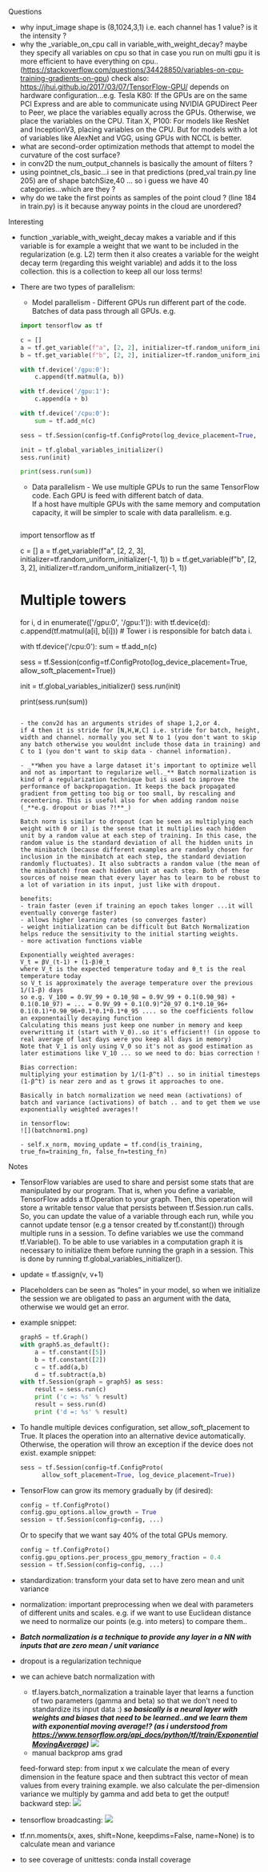 Questions

- why input_image shape is (8,1024,3,1) i.e. each channel has 1 value? is it the intensity ?
- why the _variable_on_cpu call in variable_with_weight_decay? maybe they specify all variables on cpu so that in case you run on multi gpu it is more efficient to have everything on cpu..(https://stackoverflow.com/questions/34428850/variables-on-cpu-training-gradients-on-gpu)
  check also: https://jhui.github.io/2017/03/07/TensorFlow-GPU/
  depends on hardware configuration...e.g. Tesla K80: If the GPUs are on the same PCI Express and are able to communicate using NVIDIA GPUDirect Peer to Peer, we place the variables equally across the GPUs. Otherwise, we place the variables on the CPU. Titan X, P100: For models like ResNet and InceptionV3, placing variables on the CPU. But for models with a lot of variables like AlexNet and VGG, using GPUs with NCCL is better.
- what are second-order optimization methods that attempt to model the curvature of the cost surface?
- in conv2D the num_output_channels is basically the amount of filters ?
- using pointnet_cls_basic...i see in that predictions (pred_val train.py line 205) are of shape batchSize,40 ... so i guess we have 40 categories...which are they ?
- why do we take the first points as samples of the point cloud ? (line 184 in train.py) is it because anyway points in the cloud are unordered?

Interesting

- function _variable_with_weight_decay makes a variable and if this variable is for example a weight that we want to be included in the regularization (e.g. L2) term then it also creates a variable for the weight decay term (regarding this weight variable) and adds it to the loss collection. this is a collection to keep all our loss terms!

- There are two types of parallelism:
    - Model parallelism - Different GPUs run different part of the code. Batches of data pass through all GPUs.
    e.g.
    ```python
    import tensorflow as tf
    
    c = []
    a = tf.get_variable(f"a", [2, 2], initializer=tf.random_uniform_initializer(-1, 1))
    b = tf.get_variable(f"b", [2, 2], initializer=tf.random_uniform_initializer(-1, 1))
    
    with tf.device('/gpu:0'):
        c.append(tf.matmul(a, b))
    
    with tf.device('/gpu:1'):
        c.append(a + b)
    
    with tf.device('/cpu:0'):
        sum = tf.add_n(c)
    
    sess = tf.Session(config=tf.ConfigProto(log_device_placement=True, allow_soft_placement=True))
    
    init = tf.global_variables_initializer()
    sess.run(init)
    
    print(sess.run(sum))
    ```
    
    - Data parallelism - We use multiple GPUs to run the same TensorFlow code. Each GPU is feed with different batch of data.
      <br>
      If a host have multiple GPUs with the same memory and computation capacity, it will be simpler to scale with data parallelism.
      e.g.
      ```python
     import tensorflow as tf
    
    c = []
    a = tf.get_variable(f"a", [2, 2, 3], initializer=tf.random_uniform_initializer(-1, 1))
    b = tf.get_variable(f"b", [2, 3, 2], initializer=tf.random_uniform_initializer(-1, 1))
    
    # Multiple towers
    for i, d in enumerate(['/gpu:0', '/gpu:1']):
    with tf.device(d):
        c.append(tf.matmul(a[i], b[i]))   # Tower i is responsible for batch data i.
    
    with tf.device('/cpu:0'):
    sum = tf.add_n(c)
    
    sess = tf.Session(config=tf.ConfigProto(log_device_placement=True, allow_soft_placement=True))
    
    init = tf.global_variables_initializer()
    sess.run(init)
    
    print(sess.run(sum))
    ```
  
  - the conv2d has an arguments strides of shape 1,2,or 4.
  if 4 then it is stride for [N,H,W,C] i.e. stride for batch, height, width and channel. normally you set N to 1 (you don't want to skip any batch otherwise you wouldnt include those data in training) and C to 1 (you don't want to skip data - channel information).
  
  - _**When you have a large dataset it's important to optimize well and not as important to regularize well._** Batch normalization is kind of a regularization technique but is used to improve the performance of backpropagation. It keeps the back propagated gradient from getting too big or too small, by rescaling and recentering. This is useful also for when adding random noise (_**e.g. dropout or bias ?!**_)
  
  Batch norm is similar to dropout (can be seen as multiplying each weight with 0 or 1) is the sense that it multiplies each hidden unit by a random value at each step of training. In this case, the random value is the standard deviation of all the hidden units in the minibatch (because different examples are randomly chosen for inclusion in the minibatch at each step, the standard deviation randomly fluctuates). It also subtracts a random value (the mean of the minibatch) from each hidden unit at each step. Both of these sources of noise mean that every layer has to learn to be robust to a lot of variation in its input, just like with dropout.
  
  benefits:
    - train faster (even if training an epoch takes longer ...it will eventually converge faster)
    - allows higher learning rates (so converges faster)
    - weight initialization can be difficult but Batch Normalization helps reduce the sensitivity to the initial starting weights.
    - more activation functions viable
  
  Exponentially weighted averages:
  V_t = βV_(t-1) + (1-β)θ_t
  where V_t is the expected temperature today and θ_t is the real temperature today
  so V_t is approximately the average temperature over the previous 1/(1-β) days
  so e.g. V_100 = 0.9V_99 + 0.1θ_98 = 0.9V_99 + 0.1(0.9θ_98) + 0.1(0.1θ_97) = ... = 0.9V_99 + 0.1(0.9)^2θ_97 0.1*0.1θ_96+ 0.1(0.1)*0.9θ_96+0.1*0.1*0.1*θ_95 .... so the coefficients follow an exponentailly decaying function  
  Calculating this means just keep one number in memory and keep overwritting it (start with V_0)..so it's efficient!! (in oppose to real average of last days were you keep all days in memory)
  Note that V_1 is only using V_0 so it's not as good estimation as later estimations like V_10 ... so we need to do: bias correction !
  
  Bias correction:
  multiplying your estimation by 1/(1-β^t) .. so in initial timesteps (1-β^t) is near zero and as t grows it approaches to one.
  
  Basically in batch normalization we need mean (activations) of batch and variance (activations) of batch .. and to get them we use exponentially weighted averages!!
  
  in tensorflow:
  ![](batchnorm1.png)
  
  - self.x_norm, moving_update = tf.cond(is_training, true_fn=training_fn, false_fn=testing_fn)
  
Notes

- TensorFlow variables are used to share and persist some stats that are manipulated by our program. That is, when you define a variable, TensorFlow adds a tf.Operation to your graph. Then, this operation will store a writable tensor value that persists between tf.Session.run calls. So, you can update the value of a variable through each run, while you cannot update tensor (e.g a tensor created by tf.constant()) through multiple runs in a session.
To define variables we use the command tf.Variable(). To be able to use variables in a computation graph it is necessary to initialize them before running the graph in a session. This is done by running tf.global_variables_initializer().

- update = tf.assign(v, v+1)

- Placeholders can be seen as “holes” in your model, so when we initialize the session we are obligated to pass an argument with the data, otherwise we would get an error.

- example snippet:
    ```python
    graph5 = tf.Graph()
    with graph5.as_default():
        a = tf.constant([5])
        b = tf.constant([2])
        c = tf.add(a,b)
        d = tf.subtract(a,b)
    with tf.Session(graph = graph5) as sess:
        result = sess.run(c)
        print ('c =: %s' % result)
        result = sess.run(d)
        print ('d =: %s' % result)
    ```

- To handle multiple devices configuration, set allow_soft_placement to True. It places the operation into an alternative device automatically. Otherwise, the operation will throw an exception if the device does not exist.
example snippet:
    ```python
    sess = tf.Session(config=tf.ConfigProto(
          allow_soft_placement=True, log_device_placement=True))
    ```
  
- TensorFlow can grow its memory gradually by (if desired):
    ```python
    config = tf.ConfigProto()
    config.gpu_options.allow_growth = True
    session = tf.Session(config=config, ...)
    ```
  Or to specify that we want say 40% of the total GPUs memory.
    ```python
    config = tf.ConfigProto()
    config.gpu_options.per_process_gpu_memory_fraction = 0.4
    session = tf.Session(config=config, ...)
    ```

- standardization: transform your data set to have zero mean and unit variance

- normalization: important preprocessing when we deal with parameters of different units and scales. e.g. if we want to use Euclidean distance we need to normalize our points (e.g. into meters) to compare them..

- _**Batch normalization is a technique to provide any layer in a NN with inputs that are zero mean / unit variance**_

- dropout is a regularization technique

- we can achieve batch normalization with 
    - tf.layers.batch_normalization
        a trainable layer that learns a function of two parameters (gamma and beta) so that we don't need to standardize its input data :) 
        _**so basically is a neural layer with weights and biases that need to be learned..and we learn them with exponential moving average!? (as i understood from https://www.tensorflow.org/api_docs/python/tf/train/ExponentialMovingAverage)**_
        ![](batchnorm2.png)
    - manual backprop ams grad

    feed-forward step:
        from input x we calculate the mean of every dimension in the feature space and then subtract this vector of mean values from every training example.
        we also calculate the per-dimension variance 
        we multiply by gamma and add beta to get the output!
    backward step:
        ![](batchnorm3.png)

- tensorflow broadcasting:
    ![](broadcast.png)

- tf.nn.moments(x, axes, shift=None, keepdims=False, name=None) is to calculate mean and variance

- to see coverage of unittests: conda install coverage
